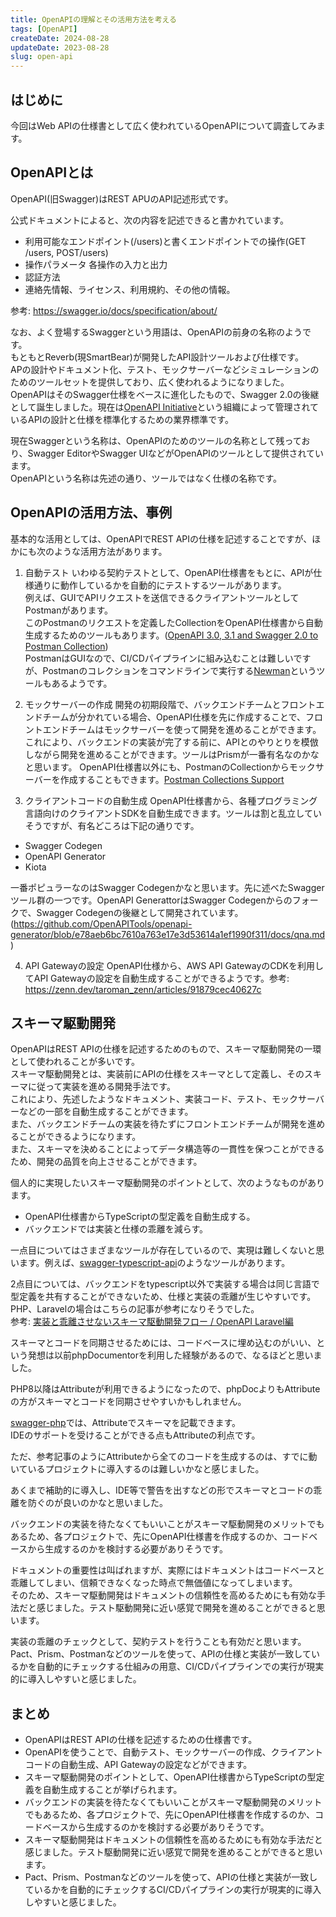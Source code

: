 ```yaml
---
title: OpenAPIの理解とその活用方法を考える
tags: [OpenAPI]
createDate: 2024-08-28
updateDate: 2023-08-28
slug: open-api
---
```


## はじめに

今回はWeb APIの仕様書として広く使われているOpenAPIについて調査してみます。

## OpenAPIとは

OpenAPI(旧Swagger)はREST APUのAPI記述形式です。

公式ドキュメントによると、次の内容を記述できると書かれています。

- 利用可能なエンドポイント(/users)と書くエンドポイントでの操作(GET /users, POST/users)
- 操作パラメータ 各操作の入力と出力
- 認証方法
- 連絡先情報、ライセンス、利用規約、その他の情報。

参考: https://swagger.io/docs/specification/about/

なお、よく登場するSwaggerという用語は、OpenAPIの前身の名称のようです。  
もともとReverb(現SmartBear)が開発したAPI設計ツールおよび仕様です。  
APの設計やドキュメント化、テスト、モックサーバーなどシミュレーションのためのツールセットを提供しており、広く使われるようになりました。  
OpenAPIはそのSwagger仕様をベースに進化したもので、Swagger 2.0の後継として誕生しました。現在は[OpenAPI Initiative](https://www.openapis.org/)という組織によって管理されているAPIの設計と仕様を標準化するための業界標準です。  

現在Swaggerという名称は、OpenAPIのためのツールの名称として残っており、Swagger EditorやSwagger UIなどがOpenAPIのツールとして提供されています。  
OpenAPIという名称は先述の通り、ツールではなく仕様の名称です。

## OpenAPIの活用方法、事例

基本的な活用としては、OpenAPIでREST APIの仕様を記述することですが、ほかにも次のような活用方法があります。

1. 自動テスト
いわゆる契約テストとして、OpenAPI仕様書をもとに、APIが仕様通りに動作しているかを自動的にテストするツールがあります。  
例えば、GUIでAPIリクエストを送信できるクライアントツールとしてPostmanがあります。  
このPostmanのリクエストを定義したCollectionをOpenAPI仕様書から自動生成するためのツールもあります。([OpenAPI 3.0, 3.1 and Swagger 2.0 to Postman Collection](https://github.com/postmanlabs/openapi-to-postman))  
PostmanはGUIなので、CI/CDパイプラインに組み込むことは難しいですが、Postmanのコレクションをコマンドラインで実行する[Newman](https://github.com/postmanlabs/newman)というツールもあるようです。

2. モックサーバーの作成
開発の初期段階で、バックエンドチームとフロントエンドチームが分かれている場合、OpenAPI仕様を先に作成することで、フロントエンドチームはモックサーバーを使って開発を進めることができます。
これにより、バックエンドの実装が完了する前に、APIとのやりとりを模倣しながら開発を進めることができます。ツールはPrismが一番有名なのかなと思います。
OpenAPI仕様書以外にも、PostmanのCollectionからモックサーバーを作成することもできます。[Postman Collections Support](https://docs.stoplight.io/docs/prism/bffdc5c112ca9-postman-collections-support)

3. クライアントコードの自動生成
OpenAPI仕様書から、各種プログラミング言語向けのクライアントSDKを自動生成できます。ツールは割と乱立していそうですが、有名どころは下記の通りです。

- Swagger Codegen
- OpenAPI Generator
- Kiota

一番ポピュラーなのはSwagger Codegenかなと思います。先に述べたSwaggerツール群の一つです。OpenAPI GenerattorはSwagger Codegenからのフォークで、Swagger Codegenの後継として開発されています。(https://github.com/OpenAPITools/openapi-generator/blob/e78aeb6bc7610a763e17e3d53614a1ef1990f311/docs/qna.md)

4. API Gatewayの設定
OpenAPI仕様から、AWS API GatewayのCDKを利用してAPI Gatewayの設定を自動生成することができるようです。参考: https://zenn.dev/taroman_zenn/articles/91879cec40627c

## スキーマ駆動開発

OpenAPIはREST APIの仕様を記述するためのもので、スキーマ駆動開発の一環として使われることが多いです。  
スキーマ駆動開発とは、実装前にAPIの仕様をスキーマとして定義し、そのスキーマに従って実装を進める開発手法です。  
これにより、先述したようなドキュメント、実装コード、テスト、モックサーバーなどの一部を自動生成することができます。  
また、バックエンドチームの実装を待たずにフロントエンドチームが開発を進めることができるようになります。  
また、スキーマを決めることによってデータ構造等の一貫性を保つことができるため、開発の品質を向上させることができます。

個人的に実現したいスキーマ駆動開発のポイントとして、次のようなものがあります。

- OpenAPI仕様書からTypeScriptの型定義を自動生成する。
- バックエンドでは実装と仕様の乖離を減らす。

一点目についてはさまざまなツールが存在しているので、実現は難しくないと思います。例えば、[swagger-typescript-api](https://github.com/acacode/swagger-typescript-api)のようなツールがあります。

2点目については、バックエンドをtypescript以外で実装する場合は同じ言語で型定義を共有することができないため、仕様と実装の乖離が生じやすいです。
PHP、Laravelの場合はこちらの記事が参考になりそうでした。  
参考: [実装と乖離させないスキーマ駆動開発フロー / OpenAPI Laravel編](https://zenn.dev/katzumi/articles/schema-driven-development-flow)

スキーマとコードを同期させるためには、コードベースに埋め込むのがいい、という発想は以前phpDocumentorを利用した経験があるので、なるほどと思いました。

PHP8以降はAttributeが利用できるようになったので、phpDocよりもAttributeの方がスキーマとコードを同期させやすいかもしれません。

[swagger-php](https://github.com/zircote/swagger-php)では、Attributeでスキーマを記載できます。  
IDEのサポートを受けることができる点もAttributeの利点です。

ただ、参考記事のようにAttributeから全てのコードを生成するのは、すでに動いているプロジェクトに導入するのは難しいかなと感じました。

あくまで補助的に導入し、IDE等で警告を出すなどの形でスキーマとコードの乖離を防ぐのが良いのかなと思いました。  

バックエンドの実装を待たなくてもいいことがスキーマ駆動開発のメリットでもあるため、各プロジェクトで、先にOpenAPI仕様書を作成するのか、コードベースから生成するのかを検討する必要がありそうです。

ドキュメントの重要性は叫ばれますが、実際にはドキュメントはコードベースと乖離してしまい、信頼できなくなった時点で無価値になってしまいます。  
そのため、スキーマ駆動開発はドキュメントの信頼性を高めるためにも有効な手法だと感じました。テスト駆動開発に近い感覚で開発を進めることができると思います。

実装の乖離のチェックとして、契約テストを行うことも有効だと思います。Pact、Prism、Postmanなどのツールを使って、APIの仕様と実装が一致しているかを自動的にチェックする仕組みの用意、CI/CDパイプラインでの実行が現実的に導入しやすいと感じました。

## まとめ

- OpenAPIはREST APIの仕様を記述するための仕様書です。
- OpenAPIを使うことで、自動テスト、モックサーバーの作成、クライアントコードの自動生成、API Gatewayの設定などができます。
- スキーマ駆動開発のポイントとして、OpenAPI仕様書からTypeScriptの型定義を自動生成することが挙げられます。
- バックエンドの実装を待たなくてもいいことがスキーマ駆動開発のメリットでもあるため、各プロジェクトで、先にOpenAPI仕様書を作成するのか、コードベースから生成するのかを検討する必要がありそうです。
- スキーマ駆動開発はドキュメントの信頼性を高めるためにも有効な手法だと感じました。テスト駆動開発に近い感覚で開発を進めることができると思います。
- Pact、Prism、Postmanなどのツールを使って、APIの仕様と実装が一致しているかを自動的にチェックするCI/CDパイプラインの実行が現実的に導入しやすいと感じました。
